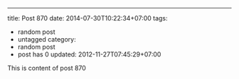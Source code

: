 ---
title: Post 870
date: 2014-07-30T10:22:34+07:00
tags:
  - random post
  - untagged
category:
  - random post
  - post has 0
updated: 2012-11-27T07:45:29+07:00

This is content of post 870